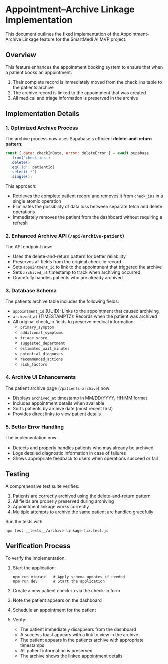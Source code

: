 # Appointment–Archive Linkage Implementation

This document outlines the fixed implementation of the Appointment–Archive Linkage feature for the SmartMedi AI MVP project.

## Overview

This feature enhances the appointment booking system to ensure that when a patient books an appointment:
1. Their complete record is immediately moved from the check_ins table to the patients archive
2. The archive record is linked to the appointment that was created
3. All medical and triage information is preserved in the archive

## Implementation Details

### 1. Optimized Archive Process

The archive process now uses Supabase's efficient **delete-and-return pattern**:
```js
const { data: checkInData, error: deleteError } = await supabase
  .from('check_ins')
  .delete()
  .eq('id', patientId)
  .select('*')
  .single();
```

This approach:
- Retrieves the complete patient record and removes it from `check_ins` in a single atomic operation
- Eliminates the possibility of data loss between separate fetch and delete operations
- Immediately removes the patient from the dashboard without requiring a refresh

### 2. Enhanced Archive API (`/api/archive-patient`)

The API endpoint now:
- Uses the delete-and-return pattern for better reliability
- Preserves all fields from the original check-in record
- Sets `appointment_id` to link to the appointment that triggered the archive
- Sets `archived_at` timestamp to track when archiving occurred
- Gracefully handles patients who are already archived

### 3. Database Schema

The patients archive table includes the following fields:
- `appointment_id` (UUID): Links to the appointment that caused archiving
- `archived_at` (TIMESTAMPTZ): Records when the patient was archived
- All original check_in fields to preserve medical information:
  - `primary_symptom`
  - `additional_symptoms`
  - `triage_score`
  - `suggested_department`
  - `estimated_wait_minutes`
  - `potential_diagnoses`
  - `recommended_actions`
  - `risk_factors`

### 4. Archive UI Enhancements

The patient archive page (`/patients-archive`) now:
- Displays `archived_at` timestamp in MM/DD/YYYY, HH:MM format
- Includes appointment details when available
- Sorts patients by archive date (most recent first)
- Provides direct links to view patient details

### 5. Better Error Handling

The implementation now:
- Detects and properly handles patients who may already be archived
- Logs detailed diagnostic information in case of failures
- Shows appropriate feedback to users when operations succeed or fail

## Testing

A comprehensive test suite verifies:
1. Patients are correctly archived using the delete-and-return pattern
2. All fields are properly preserved during archiving
3. Appointment linkage works correctly
4. Multiple attempts to archive the same patient are handled gracefully

Run the tests with:
```
npm test __tests__/archive-linkage-fix.test.js
```

## Verification Process

To verify the implementation:

1. Start the application:
   ```
   npm run migrate   # Apply schema updates if needed
   npm run dev       # Start the application
   ```

2. Create a new patient check-in via the check-in form
3. Note the patient appears on the dashboard
4. Schedule an appointment for the patient
5. Verify:
   - The patient immediately disappears from the dashboard
   - A success toast appears with a link to view in the archive
   - The patient appears in the patients archive with appropriate timestamps
   - All patient information is preserved
   - The archive shows the linked appointment details 